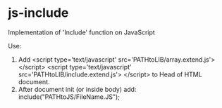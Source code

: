 js-include
==========

Implementation of 'Include' function on JavaScript

Use:

1. Add 
    &lt;script type='text/javascript' src='PATHtoLIB/array.extend.js'> &lt;/script>
    &lt;script type='text/javascript' src='PATHtoLIB/include.extend.js'> &lt;/script>
   to Head of HTML document.
2. After document init (or inside body) add:
   include("PATHtoJS/FileName.JS");
